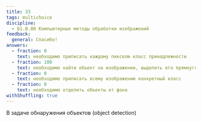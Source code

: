 ```yaml
---
title: 33
tags: multichoice
discipline:
  - Б1.В.08 Компьютерные методы обработки изображений
feedback:
  general: Спасибо!
answers:
  - fraction: 0
    text: необходимо приписать каждому пикселю класс принадлежности
  - fraction: 100
    text: необходимо найти объект на изображении, выделить его прямоугольником (боксом) и указать класс
  - fraction: 0
    text: необходимо приписать всему изображению конкретный класс
  - fraction: 0
    text: необходимо отделить объекты от фона
withShuffling: true
---
```


В задаче обнаружения объектов (object detection)
